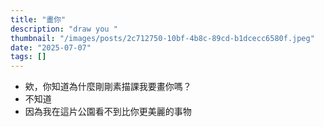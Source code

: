 ```yaml
---
title: "畫你"
description: "draw you "
thumbnail: "/images/posts/2c712750-10bf-4b8c-89cd-b1dcecc6580f.jpeg"
date: "2025-07-07"
tags: []
---
```

- 欸，你知道為什麼剛剛素描課我要畫你嗎？
- 不知道
- 因為我在這片公園看不到比你更美麗的事物
